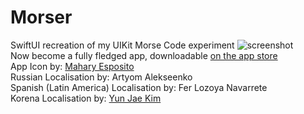 # Morser
SwiftUI recreation of my UIKit Morse Code experiment
![screenshot](https://github.com/Snesnopic/Morser/blob/main/Morser/Assets.xcassets/AppIcon.appiconset/Frame%201-2.png) <br>
Now become a fully fledged app, downloadable [on the app store](https://apps.apple.com/it/app/morser/id6497951594?l=en-GB) <br>
App Icon by: [Mahary Esposito](https://www.behance.net/mychan1) <br>
Russian Localisation by: Artyom Alekseenko <br>
Spanish (Latin America) Localisation by: Fer Lozoya Navarrete <br>
Korena Localisation by: [Yun Jae Kim](http://www.mikaylakim.com/)
